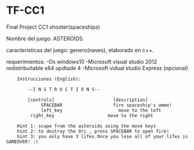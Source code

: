 # TF-CC1
Final Project CC1 shooter(spaceships)



Nombre del juego: ASTEROIDS.

caracteristicas del juego: genero(naves), elaborado en c++.

requerimientos: 
		-Os windows10
		-Microsoft visual studio 2012 redistribuitable x64 updtade 4
		-Microsoft vidual studio Express (opcional)


		Instrucciones (English):

			--I N S T R U C T I O N S--

			[controls]                      [description]
	        	 SPACEBAR                   fire spaceship's ammo!
		         left_key                     move to the left
			 right_key                    move to the right

		Hint 1: scape from the asteroids using the move keys
		hint 2: to destroy the Ori , press SPACEBAR to open fire!
		hint 3: you only have 3 lifes.Once you lose all of your lifes is GAMEOVER! :(


